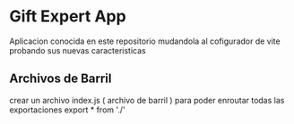 #   Gift Expert App

Aplicacion conocida en este repositorio mudandola al cofigurador de vite probando sus nuevas caracteristicas


##  Archivos de Barril 

crear un archivo index.js ( archivo de barril ) para poder enroutar todas las exportaciones
export * from './'